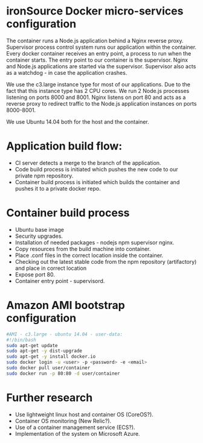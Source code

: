 # ironSource Docker micro-services configuration
The container runs a Node.js application behind a Nginx reverse proxy.
Supervisor process control system runs our application within the container. 
Every docker container receives an entry point, a process to run when the container starts. 
The entry point to our container is the supervisor. 
Nginx and Node.js applications are started via the supervisor.
Supervisor also acts as a watchdog - in case the application crashes.

We use the c3.large instance type for most of our applications. Due to the fact that this instance type has 2 CPU cores. We run 2 Node.js processes listening on ports 8000 and 8001. 
Nginx listens on port 80 and acts as a reverse proxy to redirect traffic to the Node.js application instances on ports 8000-8001.

We use Ubuntu 14.04 both for the host and the container.

# Application build flow:
* CI server detects a merge to the branch of the application.
* Code build process is initiated which pushes the new code to our private npm repository.
* Container build process is initiated which builds the container and pushes it to a private docker repo.

# Container build process
* Ubuntu base image
* Security upgrades.
*  Installation of needed packages - nodejs npm supervisor nginx.
* Copy resources from the build machine into container.
* Place .conf files in the correct location inside the container.
* Checking out the latest stable code from the npm repository (artifactory) and place in correct location
* Expose port 80.
* Container entry point - supervisord.

# Amazon AMI bootstrap configuration
```bash
#AMI - c3.large - ubuntu 14.04 - user-data:
#!/bin/bash
sudo apt-get update
sudo apt-get -y dist-upgrade
sudo apt-get -y install docker.io
sudo docker login -u <user> -p <password> -e <email>
sudo docker pull user/container
sudo docker run -p 80:80 -d user/container
```
# Further research
* Use lightweight linux host and container OS (CoreOS?).
* Container OS monitoring (New Relic?).
* Use of a container management service (ECS?).
* Implementation of the system on Microsoft Azure.
